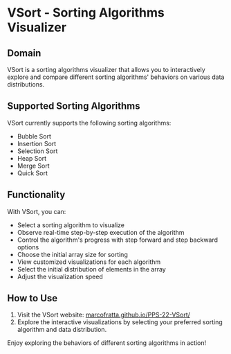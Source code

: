 # VSort - Sorting Algorithms Visualizer

## Domain

VSort is a sorting algorithms visualizer that allows you to interactively explore and compare different sorting algorithms' behaviors on various data distributions.

## Supported Sorting Algorithms

VSort currently supports the following sorting algorithms:
- Bubble Sort
- Insertion Sort
- Selection Sort
- Heap Sort
- Merge Sort
- Quick Sort

## Functionality

With VSort, you can:
- Select a sorting algorithm to visualize
- Observe real-time step-by-step execution of the algorithm
- Control the algorithm's progress with step forward and step backward options
- Choose the initial array size for sorting
- View customized visualizations for each algorithm
- Select the initial distribution of elements in the array
- Adjust the visualization speed

## How to Use

1. Visit the VSort website: [marcofratta.github.io/PPS-22-VSort/](https://marcofratta.github.io/VSort/)
2. Explore the interactive visualizations by selecting your preferred sorting algorithm and data distribution.

Enjoy exploring the behaviors of different sorting algorithms in action!
